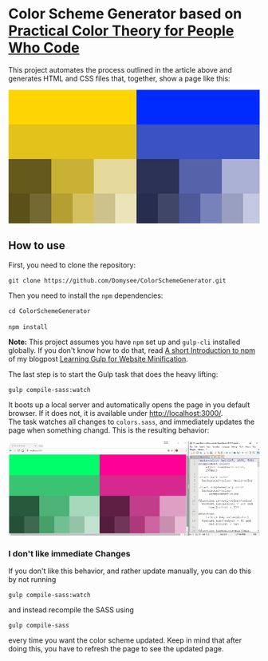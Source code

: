 # Color Scheme Generator based on [Practical Color Theory for People Who Code][1]

This project automates the process outlined in the article above and generates HTML and CSS files that, together, show a page like this:

![Color Scheme](readme_images/GoalColorSchemeLayout.png)

## How to use

First, you need to clone the repository:

```
git clone https://github.com/Domysee/ColorSchemeGenerator.git
```

Then you need to install the `npm` dependencies:

```
cd ColorSchemeGenerator

npm install
```

**Note:** This project assumes you have `npm` set up and `gulp-cli` installed globally. If you don't know how to do that, read [A short Introduction to npm][2] of my blogpost [Learning Gulp for Website Minification][2].

The last step is to start the Gulp task that does the heavy lifting:

```
gulp compile-sass:watch
```

It boots up a local server and automatically opens the page in you default browser. If it does not, it is available under [http://localhost:3000/](http://localhost:3000/).  
The task watches all changes to `colors.sass`, and immediately updates the page when something changd. This is the resulting behavior:

![Automatic Color Scheme Updates](readme_images/ColorSchmeChangeAnimation.gif)

### I don't like immediate Changes

If you don't like this behavior, and rather update manually, you can do this by not running 

```
gulp compile-sass:watch
```

and instead recompile the SASS using 

```
gulp compile-sass
```

every time you want the color scheme updated. Keep in mind that after doing this, you have to refresh the page to see the updated page.

[1]:https://tallys.github.io/color-theory/
[2]:http://domysee.com/blogposts/Blogpost%2014%20-%20Learning%20Gulp%20for%20Website%20Minification/